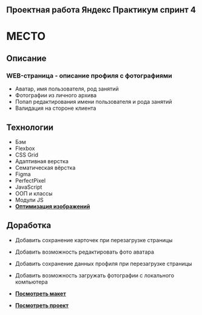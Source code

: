 ## **Проектная работа Яндекс Практикум спринт 4**

# **МЕСТО**

## **Описание**

### **WEB-страница - описание профиля с фотографиями**

- Аватар, имя пользователя, род занятий
- Фотографии из личного архива
- Попап редактирования имени пользователя и рода занятий
- Валидация на стороне клиента

## **Технологии**

- Бэм
- Flexbox
- CSS Grid
- Адаптивная верстка
- Сематическая вёрстка
- Figma
- PerfectPixel
- JavaScript
- ООП и классы
- Модули JS
- [**Оптимизация изображений**](https://tinypng.com/)

## **Доработка**

- Добавить сохранение карточек при перезагрузке страницы
- Добавить возможность редактировать фото аватара
- Добавить сохранение данных профиля при перезагрузке страницы
- Добавить возможность загружать фотографии с локального компьютера

- [**Посмотреть макет**](https://www.figma.com/file/2cn9N9jSkmxD84oJik7xL7/JavaScript.-Sprint-4?node-id=0%3A1)
- [**Посмотреть проект**](https://motopeter.github.io/mesto)
